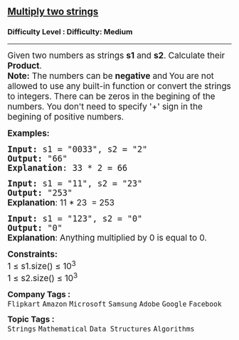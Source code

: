 <h2><a href="https://www.geeksforgeeks.org/problems/multiply-two-strings/1?timeMachineDate=2025-04-27">Multiply two strings</a></h2><h3>Difficulty Level : Difficulty: Medium</h3><hr><div class="problems_problem_content__Xm_eO"><p><span style="font-size: 14pt;">Given two numbers as strings <strong>s1</strong> and <strong>s2</strong>. Calculate their <strong>Product</strong>.<br><strong>Note:</strong> The numbers can be <strong>negative</strong> and<strong>&nbsp;</strong>You are not allowed to use any built-in function or convert the strings to integers. There can be zeros in the begining of the numbers. You don't need to specify '+' sign in the begining of positive numbers.</span></p>
<p><span style="font-size: 14pt;"><strong>Examples:</strong></span></p>
<pre><span style="font-size: 14pt;"><strong>Input: </strong>s1 = "0033", s2 = "2"
<strong>Output: </strong>"66"<br><strong>Explanation</strong>: 33 * 2 = 66</span></pre>
<pre><span style="font-size: 14pt;"><strong>Input: </strong>s1 = "11", s2 = "23"
<strong>Output: </strong>"253"<br><strong style="font-size: 14pt; font-family: -apple-system, BlinkMacSystemFont, 'Segoe UI', Roboto, Oxygen, Ubuntu, Cantarell, 'Open Sans', 'Helvetica Neue', sans-serif;">Explanation</strong><span style="font-size: 14pt; font-family: -apple-system, BlinkMacSystemFont, 'Segoe UI', Roboto, Oxygen, Ubuntu, Cantarell, 'Open Sans', 'Helvetica Neue', sans-serif;">: 11 * 23  = 253</span></span></pre>
<pre><span style="font-size: 14pt;"><strong>Input: </strong>s1 = "123", s2 = "0"
<strong>Output: </strong>"0"<br></span><strong style="font-size: 14pt; font-family: -apple-system, BlinkMacSystemFont, 'Segoe UI', Roboto, Oxygen, Ubuntu, Cantarell, 'Open Sans', 'Helvetica Neue', sans-serif;">Explanation</strong><span style="font-size: 14pt; font-family: -apple-system, BlinkMacSystemFont, 'Segoe UI', Roboto, Oxygen, Ubuntu, Cantarell, 'Open Sans', 'Helvetica Neue', sans-serif;">: Anything multiplied by 0 is equal to 0.</span></pre>
<p><span style="font-size: 14pt;"><strong>Constraints:</strong><br>1 ≤ s1.size() ≤ 10<sup>3</sup><br></span><span style="font-size: 14pt;">1 ≤ s2.size() ≤ 10<sup>3</sup></span></p></div><p><span style=font-size:18px><strong>Company Tags : </strong><br><code>Flipkart</code>&nbsp;<code>Amazon</code>&nbsp;<code>Microsoft</code>&nbsp;<code>Samsung</code>&nbsp;<code>Adobe</code>&nbsp;<code>Google</code>&nbsp;<code>Facebook</code>&nbsp;<br><p><span style=font-size:18px><strong>Topic Tags : </strong><br><code>Strings</code>&nbsp;<code>Mathematical</code>&nbsp;<code>Data Structures</code>&nbsp;<code>Algorithms</code>&nbsp;